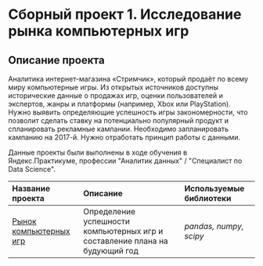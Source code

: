 # Сборный проект 1. Исследование рынка компьютерных игр

## Описание проекта
Аналитика интернет-магазина «Стримчик», который продаёт по всему миру компьютерные игры. Из открытых источников доступны исторические данные о продажах игр, оценки пользователей и экспертов, жанры и платформы (например, Xbox или PlayStation). Нужно выявить определяющие успешность игры закономерности, что позволит сделать ставку на потенциально популярный продукт и спланировать рекламные кампании. Необходимо запланировать кампанию на 2017-й. Нужно отработать принцип работы с данными.

Данные проекты были выполнены в ходе обучения в Яндекс.Практикуме, профессии "Аналитик данных" / "Специалист по Data Science".

| Название проекта | Описание | Используемые библиотеки | 
| :---------------------- | :---------------------- | :---------------------- |
| [Рынок компьютерных игр](https://github.com/AlenaKudekova/Portfolio/blob/main/рынок%20компьютерных%20игр/Сборный%20проект_1.%20Исследование%20рынка%20компьютерных%20игр) | Определение успешности компьютерных игр и составление плана на будующий год | *pandas, numpy, scipy* |

